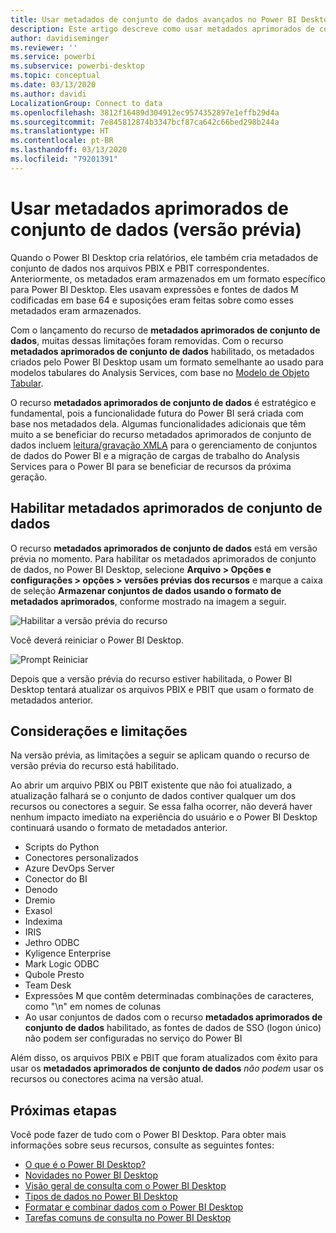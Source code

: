 ```yaml
---
title: Usar metadados de conjunto de dados avançados no Power BI Desktop (versão prévia)
description: Este artigo descreve como usar metadados aprimorados de conjunto de dados no Power BI.
author: davidiseminger
ms.reviewer: ''
ms.service: powerbi
ms.subservice: powerbi-desktop
ms.topic: conceptual
ms.date: 03/13/2020
ms.author: davidi
LocalizationGroup: Connect to data
ms.openlocfilehash: 3812f16489d304912ec9574352897e1effb29d4a
ms.sourcegitcommit: 7e845812874b3347bcf87ca642c66bed298b244a
ms.translationtype: HT
ms.contentlocale: pt-BR
ms.lasthandoff: 03/13/2020
ms.locfileid: "79201391"
---
```

# <a name="using-enhanced-dataset-metadata-preview"></a>Usar metadados aprimorados de conjunto de dados (versão prévia)

Quando o Power BI Desktop cria relatórios, ele também cria metadados de conjunto de dados nos arquivos PBIX e PBIT correspondentes. Anteriormente, os metadados eram armazenados em um formato específico para Power BI Desktop. Eles usavam expressões e fontes de dados M codificadas em base 64 e suposições eram feitas sobre como esses metadados eram armazenados.

Com o lançamento do recurso de **metadados aprimorados de conjunto de dados**, muitas dessas limitações foram removidas. Com o recurso **metadados aprimorados de conjunto de dados** habilitado, os metadados criados pelo Power BI Desktop usam um formato semelhante ao usado para modelos tabulares do Analysis Services, com base no [Modelo de Objeto Tabular](https://docs.microsoft.com/bi-reference/tom/introduction-to-the-tabular-object-model-tom-in-analysis-services-amo).


O recurso **metadados aprimorados de conjunto de dados** é estratégico e fundamental, pois a funcionalidade futura do Power BI será criada com base nos metadados dela. Algumas funcionalidades adicionais que têm muito a se beneficiar do recurso metadados aprimorados de conjunto de dados incluem [leitura/gravação XMLA](https://docs.microsoft.com/power-platform-release-plan/2019wave2/business-intelligence/xmla-readwrite) para o gerenciamento de conjuntos de dados do Power BI e a migração de cargas de trabalho do Analysis Services para o Power BI para se beneficiar de recursos da próxima geração.

## <a name="enable-enhanced-dataset-metadata"></a>Habilitar metadados aprimorados de conjunto de dados

O recurso **metadados aprimorados de conjunto de dados** está em versão prévia no momento. Para habilitar os metadados aprimorados de conjunto de dados, no Power BI Desktop, selecione **Arquivo > Opções e configurações > opções > versões prévias dos recursos** e marque a caixa de seleção **Armazenar conjuntos de dados usando o formato de metadados aprimorados**, conforme mostrado na imagem a seguir. 

![Habilitar a versão prévia do recurso](media/desktop-enhanced-dataset-metadata/enhanced-dataset-metadata-01.png)

Você deverá reiniciar o Power BI Desktop.

![Prompt Reiniciar](media/desktop-enhanced-dataset-metadata/enhanced-dataset-metadata-02.png)

Depois que a versão prévia do recurso estiver habilitada, o Power BI Desktop tentará atualizar os arquivos PBIX e PBIT que usam o formato de metadados anterior. 

## <a name="considerations-and-limitations"></a>Considerações e limitações

Na versão prévia, as limitações a seguir se aplicam quando o recurso de versão prévia do recurso está habilitado.

Ao abrir um arquivo PBIX ou PBIT existente que não foi atualizado, a atualização falhará se o conjunto de dados contiver qualquer um dos recursos ou conectores a seguir. Se essa falha ocorrer, não deverá haver nenhum impacto imediato na experiência do usuário e o Power BI Desktop continuará usando o formato de metadados anterior.

* Scripts do Python
* Conectores personalizados
* Azure DevOps Server
* Conector do BI
* Denodo
* Dremio
* Exasol
* Indexima
* IRIS
* Jethro ODBC
* Kyligence Enterprise
* Mark Logic ODBC
* Qubole Presto
* Team Desk
* Expressões M que contêm determinadas combinações de caracteres, como "\\n" em nomes de colunas
* Ao usar conjuntos de dados com o recurso **metadados aprimorados de conjunto de dados** habilitado, as fontes de dados de SSO (logon único) não podem ser configuradas no serviço do Power BI

Além disso, os arquivos PBIX e PBIT que foram atualizados com êxito para usar os **metadados aprimorados de conjunto de dados** *não podem* usar os recursos ou conectores acima na versão atual.


## <a name="next-steps"></a>Próximas etapas

Você pode fazer de tudo com o Power BI Desktop. Para obter mais informações sobre seus recursos, consulte as seguintes fontes:

* [O que é o Power BI Desktop?](desktop-what-is-desktop.md)
* [Novidades no Power BI Desktop](desktop-latest-update.md)
* [Visão geral de consulta com o Power BI Desktop](desktop-query-overview.md)
* [Tipos de dados no Power BI Desktop](desktop-data-types.md)
* [Formatar e combinar dados com o Power BI Desktop](desktop-shape-and-combine-data.md)
* [Tarefas comuns de consulta no Power BI Desktop](desktop-common-query-tasks.md)


